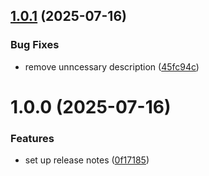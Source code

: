 ## [1.0.1](https://github.com/naveen3830/react-demo/compare/v1.0.0...v1.0.1) (2025-07-16)


### Bug Fixes

* remove unncessary description ([45fc94c](https://github.com/naveen3830/react-demo/commit/45fc94caea67c4363463041d8f3a92f26a0f8379))

# 1.0.0 (2025-07-16)


### Features

* set up release notes ([0f17185](https://github.com/naveen3830/react-demo/commit/0f17185595d5a67dc859717f7eb0aead23bbbaaf))
